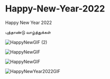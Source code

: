 # Happy-New-Year-2022

Happy New Year 2022

புத்தாண்டு வாழ்த்துக்கள்


![HappyNewGIF (2)](https://user-images.githubusercontent.com/88297426/147842530-61e0839a-7e63-451e-927e-10456619acc1.gif)


![HappyNewGIF](https://user-images.githubusercontent.com/88297426/147842534-ac2fb736-b8a1-4059-aa7c-bfa78069e198.gif)


![HappyNewGIF](https://user-images.githubusercontent.com/88297426/147842496-dcb78290-def0-4561-8a87-16d83e1de653.gif)


![HappyNewYear2022GIF](https://user-images.githubusercontent.com/88297426/147842537-982b44f4-7617-46bc-bd27-606f18a01a76.gif)
